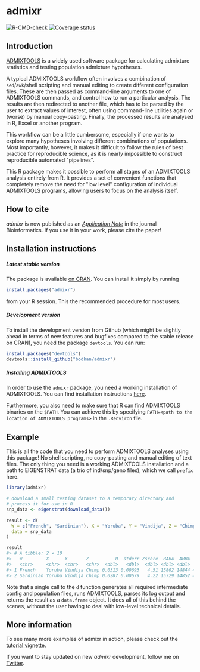 

# admixr

<!-- badges: start -->
[![R-CMD-check](https://github.com/bodkan/admixr/workflows/R-CMD-check/badge.svg)](https://github.com/bodkan/admixr/actions)
[![Coverage status](https://codecov.io/gh/bodkan/admixr/branch/main/graph/badge.svg)](https://codecov.io/github/bodkan/admixr?branch=main)
<!-- badges: end -->

## Introduction

[ADMIXTOOLS](https://github.com/DReichLab/AdmixTools/) is a widely used
software package for calculating admixture statistics and testing population
admixture hypotheses.

A typical ADMIXTOOLS workflow often involves a combination of `sed`/`awk`/shell
scripting and manual editing to create different configuration files. These are
then passed as command-line arguments to one of ADMIXTOOLS commands, and
control how to run a particular analysis. The results are then redirected to
another file, which has to be parsed by the user to extract values of interest,
often using command-line utilities again or (worse) by manual copy-pasting.
Finally, the processed results are analysed in R, Excel or another program.

This workflow can be a little cumbersome, especially if one wants to explore many
hypotheses involving different combinations of populations. Most importantly,
however, it makes it difficult to follow the rules of best practice for
reproducible science, as it is nearly impossible to construct reproducible
automated "pipelines".

This R package makes it possible to perform all stages of an ADMIXTOOLS
analysis entirely from R. It provides a set of convenient functions that
completely remove the need for "low level" configuration of individual
ADMIXTOOLS programs, allowing users to focus on the analysis itself.

## How to cite

_admixr_ is now published
as an [_Application Note_](https://doi.org/10.1093/bioinformatics/btz030) in the journal Bioinformatics. If you use it in your work, please cite the paper!

## Installation instructions

##### Latest stable version

The package is available [on
CRAN](https://cran.r-project.org/package=admixr). You can install it
simply by running


```r
install.packages("admixr")
```

from your R session. This the recommended procedure for most users.

##### Development version

To install the development version from Github (which might be
slightly ahead in terms of new features and bugfixes compared to the
stable release on CRAN), you need the package `devtools`. You can run:


```r
install.packages("devtools")
devtools::install_github("bodkan/admixr")
```

##### Installing ADMIXTOOLS

In order to use the `admixr` package, you need a working installation
of ADMIXTOOLS. You can find installation instructions
[here](https://github.com/DReichLab/AdmixTools/blob/master/README.INSTALL).

Furthermore, you also need to make sure that R can find ADMIXTOOLS
binaries on the `$PATH`. You can achieve this by specifying
`PATH=<path to the location of ADMIXTOOLS programs>` in the
`.Renviron` file.

## Example

This is all the code that you need to perform ADMIXTOOLS analyses using this
package! No shell scripting, no copy-pasting and manual editing of text files.
The only thing you need is a working ADMIXTOOLS installation and a path to
EIGENSTRAT data (a trio of ind/snp/geno files), which we call `prefix` here.


```r
library(admixr)

# download a small testing dataset to a temporary directory and
# process it for use in R
snp_data <- eigenstrat(download_data())

result <- d(
  W = c("French", "Sardinian"), X = "Yoruba", Y = "Vindija", Z = "Chimp",
  data = snp_data
)

result
#> # A tibble: 2 × 10
#>   W         X      Y       Z          D  stderr Zscore  BABA  ABBA  nsnps
#>   <chr>     <chr>  <chr>   <chr>  <dbl>   <dbl>  <dbl> <dbl> <dbl>  <dbl>
#> 1 French    Yoruba Vindija Chimp 0.0313 0.00693   4.51 15802 14844 487753
#> 2 Sardinian Yoruba Vindija Chimp 0.0287 0.00679   4.22 15729 14852 487646
```

Note that a single call to the `d` function generates all required intermediate
config and population files, runs ADMIXTOOLS, parses its log output and returns
the result as a `data.frame` object. It does all of this behind the scenes,
without the user having to deal with low-level technical details.

## More information

To see many more examples of admixr in action, please check out the
[tutorial vignette](https://bodkan.net/admixr/articles/tutorial.html).

If you want to stay updated on new _admixr_ development, follow me on
[Twitter](https://www.twitter.com/fleventy5).
